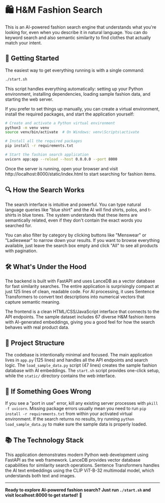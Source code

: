 # 🛍️ H&M Fashion Search

This is an AI-powered fashion search engine that understands what you're looking for, even when you describe it in natural language. You can do keyword search and also semantic similarity to find clothes that actually match your intent.

## 🚀 Getting Started

The easiest way to get everything running is with a single command:

```bash
./start.sh
```

This script handles everything automatically: setting up your Python environment, installing dependencies, loading sample fashion data, and starting the web server.

If you prefer to set things up manually, you can create a virtual environment, install the required packages, and start the application yourself:

```bash
# Create and activate a Python virtual environment
python3 -m venv venv
source venv/bin/activate  # On Windows: venv\Scripts\activate

# Install all the required packages
pip install -r requirements.txt

# Start the fashion search application
uvicorn app:app --reload --host 0.0.0.0 --port 8000
```

Once the server is running, open your browser and visit http://localhost:8000/static/index.html to start searching for fashion items.

## 🔍 How the Search Works

The search interface is intuitive and powerful. You can type natural language queries like "blue shirt" and the AI will find shirts, polos, and t-shirts in blue tones. The system understands that these items are semantically related, even if they don't contain the exact words you searched for.

You can also filter by category by clicking buttons like "Menswear" or "Ladieswear" to narrow down your results. If you want to browse everything available, just leave the search box empty and click "All" to see all products with pagination.

## 🛠️ What's Under the Hood

The backend is built with FastAPI and uses LanceDB as a vector database for fast similarity searches. The entire application is surprisingly compact at just 125 lines of clean, readable code. For AI processing, it uses Sentence Transformers to convert text descriptions into numerical vectors that capture semantic meaning.

The frontend is a clean HTML/CSS/JavaScript interface that connects to the API endpoints. The sample dataset includes 67 diverse H&M fashion items with AI-generated embeddings, giving you a good feel for how the search behaves with real product data.

## 📁 Project Structure

The codebase is intentionally minimal and focused. The main application lives in `app.py` (125 lines) and handles all the API endpoints and search logic. The `load_sample_data.py` script (47 lines) creates the sample fashion database with AI embeddings. The `start.sh` script provides one-click setup, while the `static/` directory contains the web interface.

## 🔧 If Something Goes Wrong

If you see a "port in use" error, kill any existing server processes with `pkill -f uvicorn`. Missing package errors usually mean you need to run `pip install -r requirements.txt` from within your activated virtual environment. If the search returns no results, try running `python load_sample_data.py` to make sure the sample data is properly loaded.

## 📚 The Technology Stack

This application demonstrates modern Python web development using FastAPI as the web framework. LanceDB provides vector database capabilities for similarity search operations. Sentence Transformers handles the AI text embeddings using the CLIP ViT-B-32 multimodal model, which understands both text and images.

---

**Ready to explore AI-powered fashion search? Just run `./start.sh` and visit localhost:8000 to get started!** 🚀